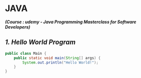 # JAVA

**_(Course : udemy - Java Programming Masterclass for Software Developers)_**

## _1. Hello World Program_

```java
public class Main {
    public static void main(String[] args) {
        System.out.println("Hello World!");
    }
}
```
